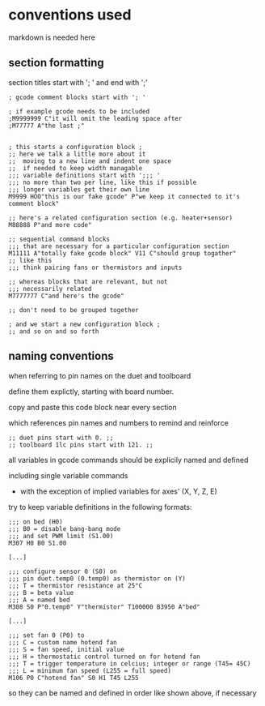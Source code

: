 # conventions used 

markdown is needed here

## section formatting

section titles start with '; ' and end with ';'
 ```
; gcode comment blocks start with '; '

; if example gcode needs to be included
;M9999999 C"it will omit the leading space after
;M77777 A"the last ;"


; this starts a configuration block ; 
;; here we talk a little more about it
;;  moving to a new line and indent one space
;;  if needed to keep width managable
;;; variable definitions start with ';;; '
;;; no more than two per line, like this if possible
;;; longer variables get their own line
M9999 HOO"this is our fake gcode" P"we keep it connected to it's comment block"

;; here's a related configuration section (e.g. heater+sensor)
M88888 P"and more code"

;; sequential command blocks
;;; that are necessary for a particular configuration section
M11111 A"totally fake gcode block" V11 C"should group togather"
;; like this
;;; think pairing fans or thermistors and inputs

;; whereas blocks that are relevant, but not 
;;; necessarily related
M7777777 C"and here's the gcode"

;; don't need to be grouped together

; and we start a new configuration block ; 
;; and so on and so forth
```
## naming conventions

when referring to pin names on the duet and toolboard

define them explictly, starting with board number.

copy and paste this code block near every section 

which references pin names and numbers to remind and reinforce
```
;; duet pins start with 0. ;;
;; toolboard 1lc pins start with 121. ;;
```
all variables in gcode commands should be explicily named and defined

including single variable commands

 - with the exception of implied variables for axes' (X, Y, Z, E)

try to keep variable definitions in the following formats:

```
;;; on bed (H0)
;;; B0 = disable bang-bang mode   
;;; and set PWM limit (S1.00) 
M307 H0 B0 S1.00 

[...]

;;; configure sensor 0 (S0) on  
;;; pin duet.temp0 (0.temp0) as thermistor on (Y) 
;;; T = thermistor resistance at 25°C
;;; B = beta value
;;; A = named bed
M308 S0 P"0.temp0" Y"thermistor" T100000 B3950 A"bed"

[...]

;;; set fan 0 (P0) to
;;; C = custom name hotend fan
;;; S = fan speed, initial value
;;; H = thermostatic control turned on for hotend fan
;;; T = trigger temperature in celcius; integer or range (T45= 45C) 
;;; L = minimum fan speed (L255 = full speed)                                                  
M106 P0 C"hotend fan" S0 H1 T45 L255   
```
so they can be named and defined in order like shown above, if necessary


